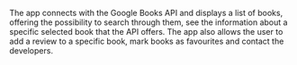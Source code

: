 The app connects with the Google Books API and displays a list of books, offering the possibility to search through them, see the information about a specific selected book that the API offers. The app also allows the user to add a review to a specific book, mark books as favourites and contact the developers.
